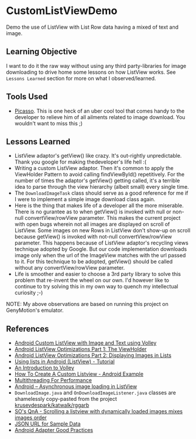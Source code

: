 # CustomListViewDemo

Demo the use of ListView with List Row data having a mixed of text and image.

## Learning Objective
I want to do it the raw way without using any third party-libraries for image downloading to drive home some lessons on how ListView works. See `Lessons Learned` section for more on what I observed/learned.

## Tools Used

* [Picasso](http://square.github.io/picasso/). This is one heck of an uber cool tool that comes handy to the developer to relieve him of all ailments related to image download. You wouldn't want to miss this ;)

## Lessons Learned 
* ListView adaptor's getView() like crazy. It's out-rightly unpredictable. Thank you google for making thedeveloper's life hell :(
* Writing a custom ListView adaptor. Then it's common to apply the ViewHolder Pattern to avoid calling findViewById() repetitively. For the number of times the adaptor's getView() getting called, it's a terrible idea to parse through the view hierarchy (albeit small) every single time.
* The `DownloadImageTask` class should serve as a good reference for me if I were to implement a simple image download class again.
* Here is the thing that makes life of a developer all the more miserable. There is no gurantee as to when getView() is invoked with null or non-null convertView/rowView parameter. This makes the current project with open bugs wherein not all images are displayed on scroll of ListView. Some images on new Rows in ListView don't show-up on scroll because getView() is invoked with not-null convertView/rowView parameter. This happens because of ListView adaptor's recycling views technique adopted by Google. But our code implementation downloads image only when the url of the ImageView matches with the url passed to it. For this technique to be adopted, getView() should be called without any convertView/rowView parameter.
* Life is smoother and easier to choose a 3rd party library to solve this problem that re-invent the wheel on our own. I'd however like to continue to try solving this in my own way to quench my intellectual curiosity ;-) 

NOTE: My above observations are based on running this project on GenyMotion's emulator.

## References
* [Android Custom ListView with Image and Text using Volley](http://www.androidhive.info/2014/07/android-custom-listview-with-image-and-text-using-volley/)
* [Android ListView Optimizations Part 1: The ViewHolder](https://dzone.com/articles/android-listview-optimizations)
* [Android ListView Optimizations Part 2: Displaying Images in Lists](https://dzone.com/articles/android-listview-optimizations-0)
* [Using lists in Android (ListView) - Tutorial](http://www.vogella.com/tutorials/AndroidListView/article.html)
* [An Introduction to Volley](http://code.tutsplus.com/tutorials/an-introduction-to-volley--cms-23800)
* [How To Create A Custom Listview - Android Example](http://androidexample.com/How_To_Create_A_Custom_Listview_-_Android_Example/index.php?view=article_discription&aid=67&aaid=92)
* [Multithreading For Performance](http://android-developers.blogspot.in/2010/07/multithreading-for-performance.html)
* [Android – Asynchronous image loading in ListView](http://www.technotalkative.com/android-asynchronous-image-loading-in-listview/)
* `DownloadImage.java` and `OnDownloadImageListener.java` classes are shamelessly copy-pasted from the project [krusevdespark/katwalk/rggarb](https://github.com/krusevdespark/katwalk/tree/559971cc3b062c17e0b09c1bf335342acbe3543b/rggarb)
* [SO's QnA - Scrolling a listview with dynamically loaded images mixes images order](http://stackoverflow.com/questions/21810821/scrolling-a-listview-with-dynamically-loaded-images-mixes-images-order)
* [JSON URL for Sample Data](http://api.androidhive.info/json/movies.json)
* [Android Adapter Good Practices](http://www.piwai.info/android-adapter-good-practices/)